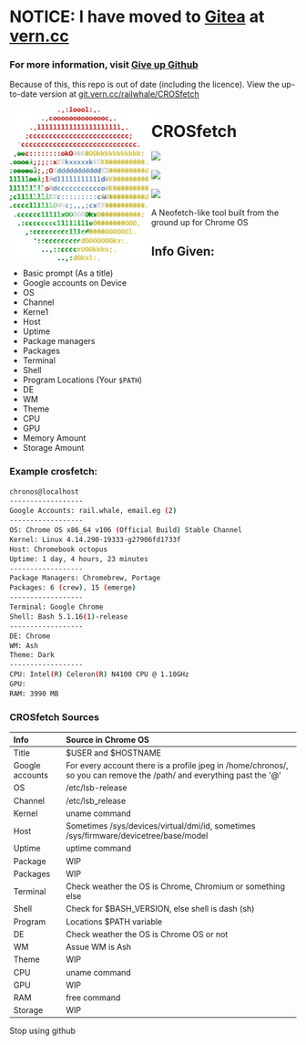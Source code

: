 # NOTICE: I have moved to [Gitea](https://gitea.io) at [vern.cc](https://git.vern.cc)
### For more information, visit [Give up Github](https://sfconservancy.org/GiveUpGitHub/)

Because of this, this repo is out of date (including the licence). View the up-to-date version at [git.vern.cc/railwhale/CROSfetch](https://git.vern.cc/railwhale/CROSfetch)

<img src="/CROSfetch_Logo.png" alt="CROSfetch logo" align="left">
<h1 align="left">CROSfetch</h1>
<p align="left"> <href="./LICENSE.md"><img src="https://img.shields.io/badge/License-Outdated-blueviolet.svg" height="25px">
<p align="left"> <href="https://github.com/railwhale/CROSfetch/releases"><img src="https://img.shields.io/badge/Version-0.0-blueviolet" height="25px">
<p align="left"> <href=""><img src="https://img.shields.io/badge/Lines-404-blueviolet" height="25px">
 
A Neofetch-like tool built from the ground up for Chrome OS  

 
## Info Given:
 - Basic prompt (As a title)
 - Google accounts on Device
 - OS
 - Channel
 - Kerne1
 - Host
 - Uptime
 - Package managers
 - Packages
 - Terminal
 - Shell
 - Program Locations (Your ```$PATH```)
 - DE
 - WM
 - Theme
 - CPU
 - GPU
 - Memory Amount
 - Storage Amount


### Example crosfetch:
```bash
chronos@localhost
------------------ 
Google Accounts: rail.whale, email.eg (2)
------------------
OS: Chrome OS x86_64 v106 (Official Build) Stable Channel
Kernel: Linux 4.14.290-19333-g27906fd1733f
Host: Chromebook octopus
Uptime: 1 day, 4 hours, 23 minutes
------------------
Package Managers: Chromebrew, Portage
Packages: 6 (crew), 15 (emerge)
------------------
Terminal: Google Chrome
Shell: Bash 5.1.16(1)-release
------------------
DE: Chrome
WM: Ash
Theme: Dark
------------------
CPU: Intel(R) Celeron(R) N4100 CPU @ 1.10GHz
GPU: 
RAM: 3990 MB
```
 
### CROSfetch Sources
| Info |	Source in Chrome OS |
|:-----|:----|
| Title	|	$USER and $HOSTNAME |
| Google accounts	|	For every account there is a profile jpeg in /home/chronos/, so you can remove the /path/ and everything past the '@' |
| OS	|	/etc/lsb-release |
| Channel	|	/etc/lsb_release |
| Kernel	|	uname command |
| Host	|	Sometimes /sys/devices/virtual/dmi/id, sometimes /sys/firmware/devicetree/base/model |
| Uptime	|	uptime command |
| Package |	WIP |
| Packages	|	WIP |
| Terminal	|	Check weather the OS is Chrome, Chromium or something else |
| Shell	|	Check for $BASH_VERSION, else shell is dash (sh) |
| Program |	Locations	$PATH variable |
| DE	|	Check weather the OS is Chrome OS or not |
| WM	|	Assue WM is Ash |
| Theme	|	WIP |
| CPU	|	uname command |
| GPU	|	WIP |
| RAM	|	free command |
| Storage	|	WIP |


Stop using github
